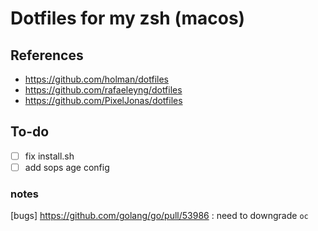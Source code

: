 # Dotfiles for my zsh (macos)

## References

- https://github.com/holman/dotfiles
- https://github.com/rafaeleyng/dotfiles
- https://github.com/PixelJonas/dotfiles

## To-do

- [ ] fix install.sh
- [ ] add sops age config

### notes

[bugs]
https://github.com/golang/go/pull/53986 : need to downgrade `oc`